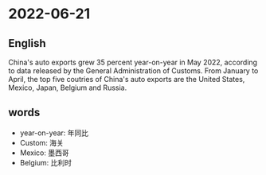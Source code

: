 # 2022-06-21


## English
China's auto exports grew 35 percent year-on-year
in May 2022, according to data
released by the General Administration of Customs.
From January to April, the top five coutries of 
China's auto exports are the United States, Mexico,
Japan, Belgium and Russia.

## words
* year-on-year: 年同比
* Custom: 海关
* Mexico: 墨西哥
* Belgium: 比利时
